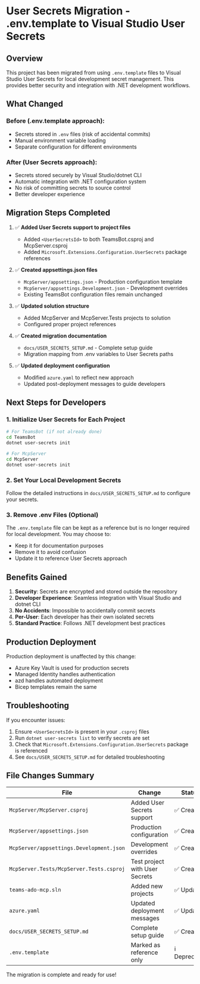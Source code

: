 # User Secrets Migration - .env.template to Visual Studio User Secrets

## Overview

This project has been migrated from using `.env.template` files to Visual Studio User Secrets for local development secret management. This provides better security and integration with .NET development workflows.

## What Changed

### Before (.env.template approach):
- Secrets stored in `.env` files (risk of accidental commits)
- Manual environment variable loading
- Separate configuration for different environments

### After (User Secrets approach):
- Secrets stored securely by Visual Studio/dotnet CLI
- Automatic integration with .NET configuration system
- No risk of committing secrets to source control
- Better developer experience

## Migration Steps Completed

1. ✅ **Added User Secrets support to project files**
   - Added `<UserSecretsId>` to both TeamsBot.csproj and McpServer.csproj
   - Added `Microsoft.Extensions.Configuration.UserSecrets` package references

2. ✅ **Created appsettings.json files**
   - `McpServer/appsettings.json` - Production configuration template
   - `McpServer/appsettings.Development.json` - Development overrides
   - Existing TeamsBot configuration files remain unchanged

3. ✅ **Updated solution structure**
   - Added McpServer and McpServer.Tests projects to solution
   - Configured proper project references

4. ✅ **Created migration documentation**
   - `docs/USER_SECRETS_SETUP.md` - Complete setup guide
   - Migration mapping from .env variables to User Secrets paths

5. ✅ **Updated deployment configuration**
   - Modified `azure.yaml` to reflect new approach
   - Updated post-deployment messages to guide developers

## Next Steps for Developers

### 1. Initialize User Secrets for Each Project

```bash
# For TeamsBot (if not already done)
cd TeamsBot
dotnet user-secrets init

# For McpServer
cd McpServer
dotnet user-secrets init
```

### 2. Set Your Local Development Secrets

Follow the detailed instructions in `docs/USER_SECRETS_SETUP.md` to configure your secrets.

### 3. Remove .env Files (Optional)

The `.env.template` file can be kept as a reference but is no longer required for local development. You may choose to:
- Keep it for documentation purposes
- Remove it to avoid confusion
- Update it to reference User Secrets approach

## Benefits Gained

1. **Security**: Secrets are encrypted and stored outside the repository
2. **Developer Experience**: Seamless integration with Visual Studio and dotnet CLI
3. **No Accidents**: Impossible to accidentally commit secrets
4. **Per-User**: Each developer has their own isolated secrets
5. **Standard Practice**: Follows .NET development best practices

## Production Deployment

Production deployment is unaffected by this change:
- Azure Key Vault is used for production secrets
- Managed Identity handles authentication
- azd handles automated deployment
- Bicep templates remain the same

## Troubleshooting

If you encounter issues:
1. Ensure `<UserSecretsId>` is present in your `.csproj` files
2. Run `dotnet user-secrets list` to verify secrets are set
3. Check that `Microsoft.Extensions.Configuration.UserSecrets` package is referenced
4. See `docs/USER_SECRETS_SETUP.md` for detailed troubleshooting

## File Changes Summary

| File | Change | Status |
|------|--------|--------|
| `McpServer/McpServer.csproj` | Added User Secrets support | ✅ Created |
| `McpServer/appsettings.json` | Production configuration | ✅ Created |
| `McpServer/appsettings.Development.json` | Development overrides | ✅ Created |
| `McpServer.Tests/McpServer.Tests.csproj` | Test project with User Secrets | ✅ Created |
| `teams-ado-mcp.sln` | Added new projects | ✅ Updated |
| `azure.yaml` | Updated deployment messages | ✅ Updated |
| `docs/USER_SECRETS_SETUP.md` | Complete setup guide | ✅ Created |
| `.env.template` | Marked as reference only | ℹ️ Deprecated |

The migration is complete and ready for use!
